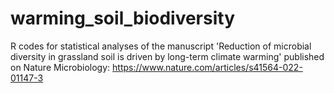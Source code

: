 # warming_soil_biodiversity

R codes for statistical analyses of the manuscript 'Reduction of microbial diversity in grassland soil is driven by long-term climate warming'
published on Nature Microbiology: https://www.nature.com/articles/s41564-022-01147-3
